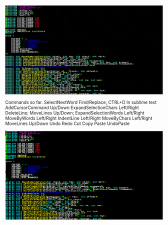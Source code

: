 ![Screenshot](Screenshot.gif)

Commands so far.
    SelectNextWord Find/Replace, CTRL+D In sublime text
    AddCursorCommand Up/Down
    ExpandSelectionChars Left/Right
    DeleteLine;
    MoveLines Up/Down;
    ExpandSelectionWords Left/Right
    MoveByWords Left/Right
    IndentLine Left/Right
    MoveByChars Left/Right
    MoveLines Up/Down
    Undo
    Redo
    Cut
    Copy
    Paste
    UndoPaste

![Screenshot](Screenshot.png)
